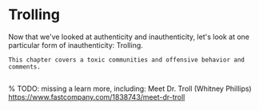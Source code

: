 # Trolling

Now that we've looked at authenticity and inauthenticity, let's look at one particular form of inauthenticity: Trolling.

```{note}
This chapter covers a toxic communities and offensive behavior and comments.
```

```{tableofcontents}
```

% TODO: missing a learn more, including: Meet Dr. Troll (Whitney Phillips) https://www.fastcompany.com/1838743/meet-dr-troll

